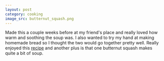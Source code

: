 ```yaml
---
layout: post
category: cooking
image_src: butternut_squash.png
---
```


Made this a couple weeks before at my friend's place and really loved how warm and soothing the soup was. 
I also wanted to try my hand at making homemade bread so I thought the two would go together pretty well. 
Really enjoyed this [recipe](https://www.isabeleats.com/roasted-butternut-squash-soup-with-toasted-pumpkin-seeds/) and another plus is that one butternut squash makes quite a bit of soup.
